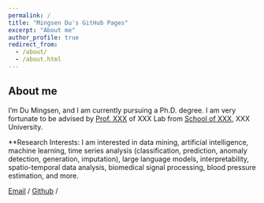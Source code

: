 ```yaml
---
permalink: /
title: "Mingsen Du's GitHub Pages"
excerpt: "About me"
author_profile: true
redirect_from: 
  - /about/
  - /about.html
---
```




About me
------
I’m Du Mingsen, and I am currently pursuing a Ph.D. degree. I am very fortunate to be advised by [Prof. XXX](https://www.XXX.com/) of XXX Lab from [School of XXX](https://cs.XXX.edu.cn/), XXX University.

**Research Interests:
I am interested in data mining, artificial intelligence, machine learning, time series analysis (classification, prediction, anomaly detection, generation, imputation), large language models, interpretability, spatio-temporal data analysis, biomedical signal processing, blood pressure estimation, and more.

[Email](mailto:dumingsen1999@gmail.com) / [Github](https://github.com/dumingsen) / 

<!--More info about configuring academicpages can be found in [the guide](https://academicpages.github.io/markdown/). The [guides for the Minimal Mistakes theme](https://mmistakes.github.io/minimal-mistakes/docs/configuration/) (which this theme was forked from) might also be helpful.-->

